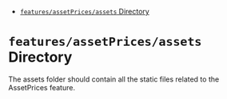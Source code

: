 <!-- START doctoc generated TOC please keep comment here to allow auto update -->
<!-- DON'T EDIT THIS SECTION, INSTEAD RE-RUN doctoc TO UPDATE -->

- [`features/assetPrices/assets` Directory](#featuresassetpricesassets-directory)

<!-- END doctoc generated TOC please keep comment here to allow auto update -->

# `features/assetPrices/assets` Directory

The assets folder should contain all the static files related to the AssetPrices feature.
